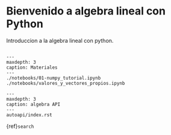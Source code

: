 # Bienvenido a algebra lineal con Python

Introduccion a la algebra lineal con python.

```{include} ../../README.md
```

```{toctree}
---
maxdepth: 3
caption: Materiales
---
./notebooks/01-numpy_tutorial.ipynb
./notebooks/valores_y_vectores_propios.ipynb
```

```{toctree}
---
maxdepth: 3
caption: algebra API
---
autoapi/index.rst
```

{ref}`search`
